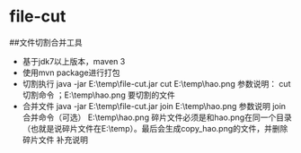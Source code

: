 # file-cut
##文件切割合并工具
* 基于jdk7以上版本，maven 3 
* 使用mvn package进行打包 
* 切割执行 java  -jar E:\temp\file-cut.jar cut  E:\\temp\\hao.png   参数说明： cut 切割命令  ；E:\\temp\\hao.png 要切割的文件
* 合并文件   java  -jar E:\temp\file-cut.jar join  E:\\temp\\hao.png  参数说明 join 合并命令（可选） E:\\temp\\hao.png 碎片文件必须是和hao.png在同一个目录（也就是说碎片文件在E:\\temp）。最后会生成copy_hao.png的文件，并删除碎片文件
补充说明


